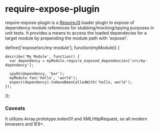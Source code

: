 # require-expose-plugin

require-expose-plugin is a [RequireJS](http://requirejs.org/ 'RequireJS') loader plugin to expose of dependency module references for stubbing/mocking/spying purposes in unit tests. It provides a means to access the loaded dependecies for a target module by prepending the module path with 'expose!'.

  define(['expose!src/my-module'], function(myModule)) {
 
    describe('My Module', function() {
      var dependency = myModule.require_exposed_dependencies['src/my-dependency'];
      
      spyOn(dependency, 'bar');
      myModule.foo('hello', 'world');
      expect(dependency).toHaveBeenCalledWith('hello, world');
    });
  
  });

### Caveats
It utilizes Array.prototype.indexOf and XMLHttpRequest, so all modern browsers and IE9+.